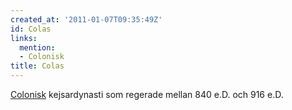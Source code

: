 ```yaml
---
created_at: '2011-01-07T09:35:49Z'
id: Colas
links:
  mention:
  - Colonisk
title: Colas
---
```


[Colonisk] kejsardynasti som regerade mellan 840 e.D. och 916 e.D.

  [Colonisk]: Colonisk